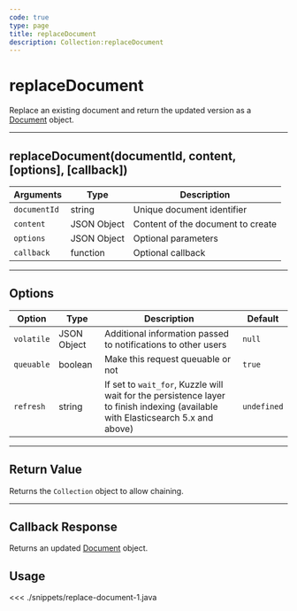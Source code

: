 ```yaml
---
code: true
type: page
title: replaceDocument
description: Collection:replaceDocument
---
```


# replaceDocument

Replace an existing document and return the updated version as a [Document](/sdk/android/3/core-classes/document) object.

---

## replaceDocument(documentId, content, [options], [callback])

| Arguments    | Type        | Description                       |
| ------------ | ----------- | --------------------------------- |
| `documentId` | string      | Unique document identifier        |
| `content`    | JSON Object | Content of the document to create |
| `options`    | JSON Object | Optional parameters               |
| `callback`   | function    | Optional callback                 |

---

## Options

| Option     | Type        | Description                                                                                                                      | Default     |
| ---------- | ----------- | -------------------------------------------------------------------------------------------------------------------------------- | ----------- |
| `volatile` | JSON Object | Additional information passed to notifications to other users                                                                    | `null`      |
| `queuable` | boolean     | Make this request queuable or not                                                                                                | `true`      |
| `refresh`  | string      | If set to `wait_for`, Kuzzle will wait for the persistence layer to finish indexing (available with Elasticsearch 5.x and above) | `undefined` |

---

## Return Value

Returns the `Collection` object to allow chaining.

---

## Callback Response

Returns an updated [Document](/sdk/android/3/core-classes/document) object.

## Usage

<<< ./snippets/replace-document-1.java
